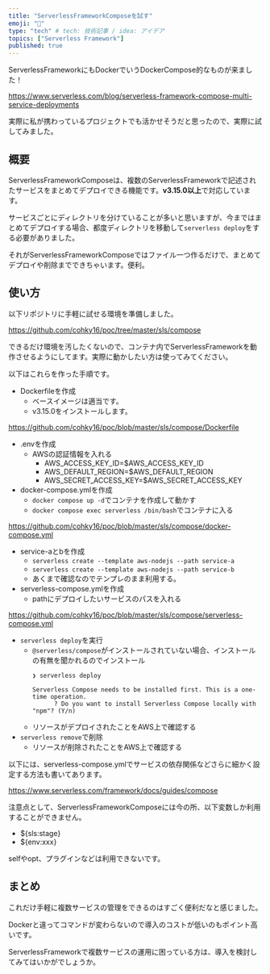 ```yaml
---
title: "ServerlessFrameworkComposeを試す"
emoji: "🔺"
type: "tech" # tech: 技術記事 / idea: アイデア
topics: ["Serverless Framework"]
published: true
---
```


ServerlessFrameworkにもDockerでいうDockerCompose的なものが来ました！

https://www.serverless.com/blog/serverless-framework-compose-multi-service-deployments

実際に私が携わっているプロジェクトでも活かせそうだと思ったので、実際に試してみました。

## 概要

ServerlessFrameworkComposeは、複数のServerlessFrameworkで記述されたサービスをまとめてデプロイできる機能です。**v3.15.0以上**で対応しています。

サービスごとにディレクトリを分けていることが多いと思いますが、今まではまとめてデプロイする場合、都度ディレクトリを移動して`serverless deploy`をする必要がありました。

それがServerlessFrameworkComposeではファイル一つ作るだけで、まとめてデプロイや削除までできちゃいます。便利。

## 使い方

以下リポジトリに手軽に試せる環境を準備しました。

https://github.com/cohky16/poc/tree/master/sls/compose

できるだけ環境を汚したくないので、コンテナ内でServerlessFrameworkを動作させるようにしてます。実際に動かしたい方は使ってみてください。

以下はこれらを作った手順です。

- Dockerfileを作成
  - ベースイメージは適当です。
  - v3.15.0をインストールします。

https://github.com/cohky16/poc/blob/master/sls/compose/Dockerfile

- .envを作成
  - AWSの認証情報を入れる
      - AWS_ACCESS_KEY_ID=$AWS_ACCESS_KEY_ID
      - AWS_DEFAULT_REGION=$AWS_DEFAULT_REGION
      - AWS_SECRET_ACCESS_KEY=$AWS_SECRET_ACCESS_KEY
- docker-compose.ymlを作成
  - `docker compose up -d`でコンテナを作成して動かす
  - `docker compose exec serverless /bin/bash`でコンテナに入る

https://github.com/cohky16/poc/blob/master/sls/compose/docker-compose.yml

- service-aとbを作成
  - `serverless create --template aws-nodejs --path service-a`
  - `serverless create --template aws-nodejs --path service-b`
  - あくまで確認なのでテンプレのまま利用する。
- serverless-compose.ymlを作成
  - pathにデプロイしたいサービスのパスを入れる

https://github.com/cohky16/poc/blob/master/sls/compose/serverless-compose.yml

- `serverless deploy`を実行
  - `@serverless/compose`がインストールされていない場合、インストールの有無を聞かれるのでインストール
      ```shell
      ❯ serverless deploy

      Serverless Compose needs to be installed first. This is a one-time operation.
            ? Do you want to install Serverless Compose locally with "npm"? (Y/n)
      ```
   - リソースがデプロイされたことをAWS上で確認する
- `serverless remove`で削除
   - リソースが削除されたことをAWS上で確認する

以下には、serverless-compose.ymlでサービスの依存関係などさらに細かく設定する方法も書いてあります。

https://www.serverless.com/framework/docs/guides/compose

注意点として、ServerlessFrameworkComposeには今の所、以下変数しか利用することができません。

- ${sls:stage}
- ${env:xxx}

selfやopt、プラグインなどは利用できないです。

## まとめ

これだけ手軽に複数サービスの管理をできるのはすごく便利だなと感じました。

Dockerと違ってコマンドが変わらないので導入のコストが低いのもポイント高いです。

ServerlessFrameworkで複数サービスの運用に困っている方は、導入を検討してみてはいかがでしょうか。


